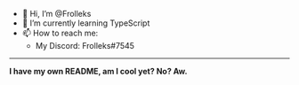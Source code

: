 - 👋 Hi, I’m @Frolleks
- 🌱 I’m currently learning TypeScript
- 📫 How to reach me:
  - My Discord: Frolleks#7545
___
**I have my own README, am I cool yet? No? Aw.**
